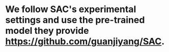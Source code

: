 <!--
 * @Descripttion: DeepModelIPProtection
 * @version: 1.0
 * @Author: XtHhua
 * @Date: 2024-04-08 23:22:14
 * @LastEditors: XtHhua
 * @LastEditTime: 2024-04-08 23:27:35
-->
# We follow SAC's experimental settings and use the pre-trained model they provide https://github.com/guanjiyang/SAC.